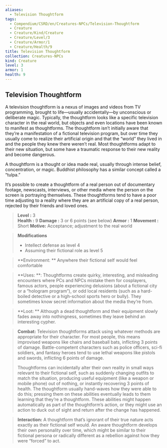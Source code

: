 ```yaml
---
aliases:
  - Television Thoughtform
tags:
  - Compendium/CSRD/en/Creatures-NPCs/Television-Thoughtform
  - Creature
  - Creature/Kind/Creature
  - Creature/Level/3
  - Creature/Armor/1
  - Creature/Health/9
title: Television Thoughtform
collection: Creatures-NPCs
kind: Creature
level: 3
armor: 1
health: 9
---
```

## Television Thoughtform
A television thoughtform is a nexus of images and videos from TV programming, brought to life—usually accidentally—by unconscious or deliberate magic. Typically, the thoughtform looks like a specific television character in the real world, but objects and even locations have been known to manifest as thoughtforms. The thoughtform isn’t initially aware that they’re a manifestation of a fictional television program, but over time they usually come to realize their artificial origin and that the “world” they lived in and the people they knew there weren’t real. Most thoughtforms adapt to their new situation, but some have a traumatic response to their new reality and become dangerous.

A thoughtform is a thought or idea made real, usually through intense belief, concentration, or magic. Buddhist philosophy has a similar concept called a “tulpa.”

It’s possible to create a thoughtform of a real person out of documentary footage, newscasts, interviews, or other media where the person on the screen is portraying themselves. These thoughtforms tend to have a poor time adjusting to a reality where they are an artificial copy of a real person, rejected by their friends and loved ones.

 
> **Level :** 3  
> **Health :** 9 
> **Damage :** 3 or 6 points (see below) 
> **Armor :** 1 
> **Movement :** Short
> **Motive:**  Acceptance; adjustment to the real world  

> **Modifications**  
>- Intellect defense as level 4
>- Assuming their fictional role as level 5 

  
> **Environment: ** Anywhere their fictional self would feel comfortable 
 
> **Uses: **: Thoughtforms create quirky, interesting, and misleading encounters where PCs and NPCs mistake them for cosplayers, famous actors, people experiencing delusions (about a fictional city or a “hologram program”), or odd local residents (such as a hard-boiled detective or a high-school sports hero or bully). They sometimes know secret information about the media they’re from. 

> **Loot: ** Although a dead thoughtform and their equipment slowly fades away into nothingness, sometimes they leave behind an interesting cypher.

> **Combat:** 
>Television thoughtforms attack using whatever methods are appropriate for their character. For most people, this means improvised weapons like chairs and baseball bats, inflicting 3 points of damage. Battle-competent characters such as police officers, sci-fi soldiers, and fantasy heroes tend to use lethal weapons like pistols and swords, inflicting 6 points of damage. 
>
>Thoughtforms can incidentally alter their own reality in small ways relevant to their fictional self, such as suddenly changing outfits to match the situation, producing useful equipment (like a weapon or mobile phone) out of nothing, or instantly recovering 3 points of health. The thoughtform usually hand-waves how they were able to do this; pressing them on these abilities eventually leads to them learning that they’re a thoughtform. These abilities might happen automatically as part of the thoughtform’s action, or they might use an action to duck out of sight and return after the change has happened. 

> **Interaction:** 
>  A thoughtform that’s ignorant of their true nature acts exactly as their fictional self would. An aware thoughtform develops their own personality over time, which might be similar to their fictional persona or radically different as a rebellion against how they were “forced” to act. 




